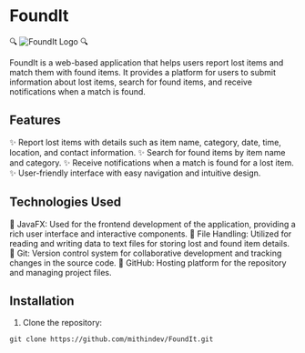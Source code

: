 # FoundIt

🔍 ![FoundIt Logo](https://github.com/mithindev/FoundIt/INSIGHTS/1.jpeg) 🔍

FoundIt is a web-based application that helps users report lost items and match them with found items. It provides a platform for users to submit information about lost items, search for found items, and receive notifications when a match is found.

## Features

✨ Report lost items with details such as item name, category, date, time, location, and contact information.
✨ Search for found items by item name and category.
✨ Receive notifications when a match is found for a lost item.
✨ User-friendly interface with easy navigation and intuitive design.

## Technologies Used

🚀 JavaFX: Used for the frontend development of the application, providing a rich user interface and interactive components.
🚀 File Handling: Utilized for reading and writing data to text files for storing lost and found item details.
🚀 Git: Version control system for collaborative development and tracking changes in the source code.
🚀 GitHub: Hosting platform for the repository and managing project files.

## Installation

1. Clone the repository:

```shell
git clone https://github.com/mithindev/FoundIt.git
